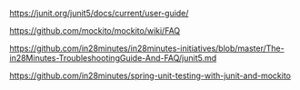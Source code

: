 https://junit.org/junit5/docs/current/user-guide/

https://github.com/mockito/mockito/wiki/FAQ

https://github.com/in28minutes/in28minutes-initiatives/blob/master/The-in28Minutes-TroubleshootingGuide-And-FAQ/junit5.md

https://github.com/in28minutes/spring-unit-testing-with-junit-and-mockito

